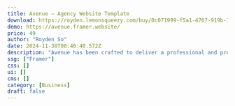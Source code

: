 ```yaml
---
title: Avenue — Agency Website Template
download: https://royden.lemonsqueezy.com/buy/0c071999-f5a1-4767-919b-170674d58261
demo: https://avenue.framer.website/
price: 49
author: "Royden So"
date: 2024-11-30T08:46:40.572Z
description: "Avenue has been crafted to deliver a professional and premium design that's guaranteed to leave a lasting impression on your visitors. Every element has been carefully designed to ensure a sophisticated appearance, establishing your brand's credibility."
ssg: ["Framer"]
css: []
ui: []
cms: []
category: [Business]
draft: false
---
```

